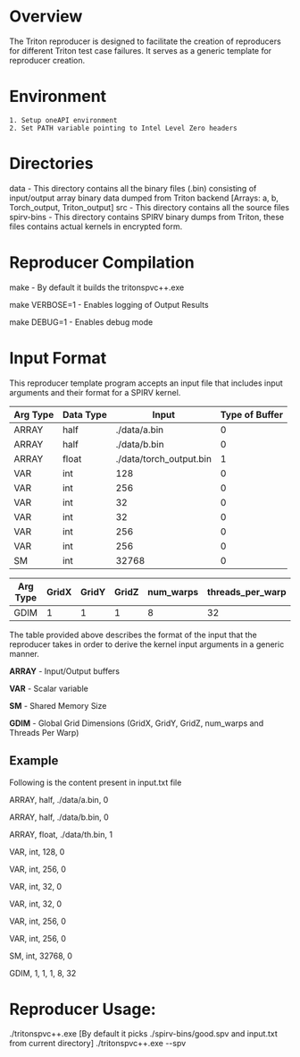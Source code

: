 # Overview
The Triton reproducer is designed to facilitate the creation of reproducers for different Triton test case failures. It serves as a generic template for reproducer creation.


# Environment
    1. Setup oneAPI environment 
    2. Set PATH variable pointing to Intel Level Zero headers

# Directories


data       - This directory contains all the binary files (.bin) consisting of input/output array binary data dumped from Triton backend 
             [Arrays: a, b, Torch_output, Triton_output]
src        - This directory contains all the source files 
spirv-bins - This directory contains SPIRV binary dumps from Triton, these files contains actual kernels in encrypted form.

# Reproducer Compilation
make            - By default it builds the tritonspvc++.exe

make VERBOSE=1  - Enables logging of Output Results

make DEBUG=1    - Enables debug mode

# Input Format
This reproducer template program accepts an input file that includes input arguments and their format for a SPIRV kernel.

| Arg Type | Data Type | Input | Type of Buffer |
|----------|-----------|-------|----------------|
| ARRAY    | half      | ./data/a.bin | 0       | 
| ARRAY    | half      | ./data/b.bin | 0       |
| ARRAY    | float     | ./data/torch_output.bin | 1 |
| VAR      | int       | 128 | 0 |
| VAR      | int       | 256 | 0 |
| VAR      | int       | 32 | 0 |
| VAR      | int       | 32 | 0 |
| VAR      | int       | 256 | 0 |
| VAR      | int       | 256 | 0 |
| SM       | int       | 32768 | 0 |

| Arg Type | GridX | GridY | GridZ | num_warps | threads_per_warp |
|----------|-------| ------|-------|-----------|------------------|
| GDIM     | 1 | 1 | 1 | 8 | 32 |

The table provided above describes the format of the input that the reproducer takes in order to derive the kernel input arguments in a generic manner.

**ARRAY** - Input/Output buffers

**VAR**   - Scalar variable

**SM**    - Shared Memory Size

**GDIM**  - Global Grid Dimensions (GridX, GridY, GridZ, num_warps and Threads Per Warp)

## Example
Following is the content present in input.txt file

ARRAY, half, ./data/a.bin, 0 

ARRAY, half, ./data/b.bin, 0 

ARRAY, float, ./data/th.bin, 1 

VAR, int, 128, 0

VAR, int, 256, 0

VAR, int, 32, 0

VAR, int, 32, 0

VAR, int, 256, 0

VAR, int, 256, 0

SM, int, 32768, 0

GDIM, 1, 1, 1, 8, 32


# Reproducer Usage:

./tritonspvc++.exe [By default it picks ./spirv-bins/good.spv and input.txt from current directory]
./tritonspvc++.exe --spv <path to SPIRV>

